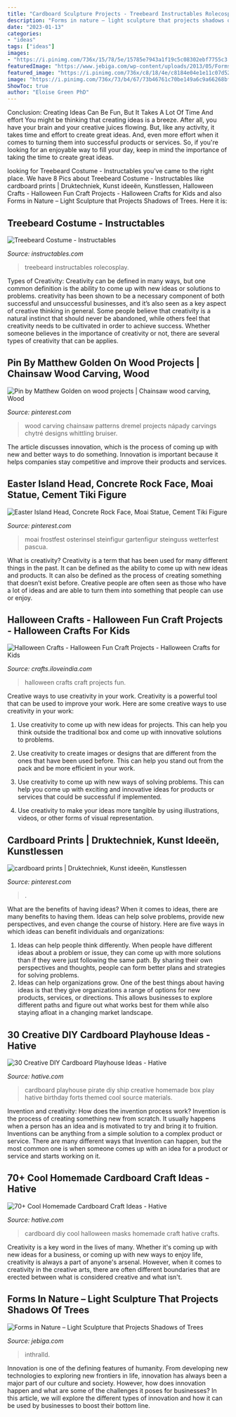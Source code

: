 ```yaml
---
title: "Cardboard Sculpture Projects - Treebeard Instructables Rolecosplay"
description: "Forms in nature – light sculpture that projects shadows of trees"
date: "2023-01-13"
categories:
- "ideas"
tags: ["ideas"]
images:
- "https://i.pinimg.com/736x/15/78/5e/15785e7943a1f19c5c08302ebf7755c3.jpg"
featuredImage: "https://www.jebiga.com/wp-content/uploads/2013/05/Forms_in_Nature_Light_Sculpture_2.jpg"
featured_image: "https://i.pinimg.com/736x/c8/18/4e/c8184e04e1e11c07d52fcbff1b96bdd8.jpg"
image: "https://i.pinimg.com/736x/73/b4/67/73b46761c70be149a6c9a66268bfe572.jpg"
ShowToc: true
author: "Eloise Green PhD"
---
```



Conclusion: Creating Ideas Can Be Fun, But It Takes A Lot Of Time And effort
You might be thinking that creating ideas is a breeze. After all, you have your brain and your creative juices flowing. But, like any activity, it takes time and effort to create great ideas. And, even more effort when it comes to turning them into successful products or services. So, if you're looking for an enjoyable way to fill your day, keep in mind the importance of taking the time to create great ideas.

	

		
looking for Treebeard Costume - Instructables you've came to the right place. We have 8 Pics about Treebeard Costume - Instructables like cardboard prints | Druktechniek, Kunst ideeën, Kunstlessen, Halloween Crafts - Halloween Fun Craft Projects - Halloween Crafts for Kids and also Forms in Nature – Light Sculpture that Projects Shadows of Trees. Here it is:
		
    
## Treebeard Costume - Instructables

<img loading=lazy src="https://content.instructables.com/ORIG/F48/28QW/HN825WK4/F4828QWHN825WK4.jpg?auto=webp&amp;frame=1" onerror="this.onerror=null;this.src='https://tse2.mm.bing.net/th?id=OIP.bTkBQUz2QNkBxAn66b4mAQHaLH&amp;pid=15.1';" alt="Treebeard Costume - Instructables">

_Source: instructables.com_

>treebeard instructables rolecosplay. 

	

Types of Creativity:
Creativity can be defined in many ways, but one common definition is the ability to come up with new ideas or solutions to problems. creativity has been shown to be a necessary component of both successful and unsuccessful businesses, and it’s also seen as a key aspect of creative thinking in general. Some people believe that creativity is a natural instinct that should never be abandoned, while others feel that creativity needs to be cultivated in order to achieve success. Whether someone believes in the importance of creativity or not, there are several types of creativity that can be applies.

    
## Pin By Matthew Golden On Wood Projects | Chainsaw Wood Carving, Wood

<img loading=lazy src="https://i.pinimg.com/736x/73/b4/67/73b46761c70be149a6c9a66268bfe572.jpg" onerror="this.onerror=null;this.src='https://tse4.mm.bing.net/th?id=OIP.uv-bsblaCNlHP_ohFkVgsQHaJ3&amp;pid=15.1';" alt="Pin by Matthew Golden on wood projects | Chainsaw wood carving, Wood">

_Source: pinterest.com_

>wood carving chainsaw patterns dremel projects nápady carvings chytré designs whittling bruiser. 

	

The article discusses innovation, which is the process of coming up with new and better ways to do something. Innovation is important because it helps companies stay competitive and improve their products and services.

    
## Easter Island Head, Concrete Rock Face, Moai Statue, Cement Tiki Figure

<img loading=lazy src="https://i.pinimg.com/736x/c8/18/4e/c8184e04e1e11c07d52fcbff1b96bdd8.jpg" onerror="this.onerror=null;this.src='https://tse2.mm.bing.net/th?id=OIP.qsUDtrshagQRPhKyRlrlcAHaLH&amp;pid=15.1';" alt="Easter Island Head, Concrete Rock Face, Moai Statue, Cement Tiki Figure">

_Source: pinterest.com_

>moai frostfest osterinsel steinfigur gartenfigur steinguss wetterfest pascua. 

	

What is creativity?
Creativity is a term that has been used for many different things in the past. It can be defined as the ability to come up with new ideas and products. It can also be defined as the process of creating something that doesn’t exist before. Creative people are often seen as those who have a lot of ideas and are able to turn them into something that people can use or enjoy.

    
## Halloween Crafts - Halloween Fun Craft Projects - Halloween Crafts For Kids

<img loading=lazy src="https://crafts.iloveindia.com/pics/halloween-crafts.jpg" onerror="this.onerror=null;this.src='https://tse1.mm.bing.net/th?id=OIP.P6FPD2eeSI5ydyTU1M6MegHaFj&amp;pid=15.1';" alt="Halloween Crafts - Halloween Fun Craft Projects - Halloween Crafts for Kids">

_Source: crafts.iloveindia.com_

>halloween crafts craft projects fun. 

	

Creative ways to use creativity in your work.
Creativity is a powerful tool that can be used to improve your work. Here are some creative ways to use creativity in your work:
1. Use creativity to come up with new ideas for projects. This can help you think outside the traditional box and come up with innovative solutions to problems.

2. Use creativity to create images or designs that are different from the ones that have been used before. This can help you stand out from the pack and be more efficient in your work.

3. Use creativity to come up with new ways of solving problems. This can help you come up with exciting and innovative ideas for products or services that could be successful if implemented.

4. Use creativity to make your ideas more tangible by using illustrations, videos, or other forms of visual representation.

    
## Cardboard Prints | Druktechniek, Kunst Ideeën, Kunstlessen

<img loading=lazy src="https://i.pinimg.com/736x/15/78/5e/15785e7943a1f19c5c08302ebf7755c3.jpg" onerror="this.onerror=null;this.src='https://tse4.mm.bing.net/th?id=OIP.UlkE1jrw4ZMezPOomZ0WbAHaJ3&amp;pid=15.1';" alt="cardboard prints | Druktechniek, Kunst ideeën, Kunstlessen">

_Source: pinterest.com_

>. 

	

What are the benefits of having ideas?
When it comes to ideas, there are many benefits to having them. Ideas can help solve problems, provide new perspectives, and even change the course of history. Here are five ways in which ideas can benefit individuals and organizations: 
1. Ideas can help people think differently. When people have different ideas about a problem or issue, they can come up with more solutions than if they were just following the same path. By sharing their own perspectives and thoughts, people can form better plans and strategies for solving problems. 
2. Ideas can help organizations grow. One of the best things about having ideas is that they give organizations a range of options for new products, services, or directions. This allows businesses to explore different paths and figure out what works best for them while also staying afloat in a changing market landscape. 

    
## 30 Creative DIY Cardboard Playhouse Ideas - Hative

<img loading=lazy src="http://hative.com/wp-content/uploads/2014/04/cardboard-playhouse/4-homemade-pirate-ship-for-kids.jpg" onerror="this.onerror=null;this.src='https://tse3.mm.bing.net/th?id=OIP.DCj8ZYLajgHoDo7fYySVtwHaE8&amp;pid=15.1';" alt="30 Creative DIY Cardboard Playhouse Ideas - Hative">

_Source: hative.com_

>cardboard playhouse pirate diy ship creative homemade box play hative birthday forts themed cool source materials. 

	

Invention and creativity: How does the invention process work?
Invention is the process of creating something new from scratch. It usually happens when a person has an idea and is motivated to try and bring it to fruition. Inventions can be anything from a simple solution to a complex product or service. There are many different ways that Invention can happen, but the most common one is when someone comes up with an idea for a product or service and starts working on it.

    
## 70+ Cool Homemade Cardboard Craft Ideas - Hative

<img loading=lazy src="https://hative.com/wp-content/uploads/2014/04/cardboard-crafts/11-diy-halloween-masks.jpg" onerror="this.onerror=null;this.src='https://tse1.mm.bing.net/th?id=OIP.uG6X6SdVYsc8DfMd8mFvywHaKO&amp;pid=15.1';" alt="70+ Cool Homemade Cardboard Craft Ideas - Hative">

_Source: hative.com_

>cardboard diy cool halloween masks homemade craft hative crafts. 

	

Creativity is a key word in the lives of many. Whether it's coming up with new ideas for a business, or coming up with new ways to enjoy life, creativity is always a part of anyone's arsenal. However, when it comes to creativity in the creative arts, there are often different boundaries that are erected between what is considered creative and what isn't.

    
## Forms In Nature – Light Sculpture That Projects Shadows Of Trees

<img loading=lazy src="https://www.jebiga.com/wp-content/uploads/2013/05/Forms_in_Nature_Light_Sculpture_2.jpg" onerror="this.onerror=null;this.src='https://tse3.mm.bing.net/th?id=OIP.hSkoiW9h2kkzGa7ub4nDrQHaLG&amp;pid=15.1';" alt="Forms in Nature – Light Sculpture that Projects Shadows of Trees">

_Source: jebiga.com_

>inthralld. 

	

Innovation is one of the defining features of humanity. From developing new technologies to exploring new frontiers in life, innovation has always been a major part of our culture and society. However, how does innovation happen and what are some of the challenges it poses for businesses? In this article, we will explore the different types of innovation and how it can be used by businesses to boost their bottom line.

